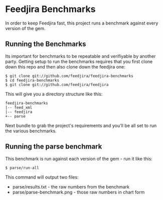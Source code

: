 # Feedjira Benchmarks

In order to keep Feedjira fast, this project runs a benchmark against every
version of the gem.

## Running the Benchmarks

Its important for benchmarks to be repeatable and verifiyable by another party.
Getting setup to run the benchmarks requires that you first clone down this repo
and then also clone down the feedjira one:

```
$ git clone git://github.com/feedjira/feedjira-benchmarks
$ cd feedjira-benchmarks
$ git clone git://github.com/feedjira/feedjira
```

This will give you a directory structure like this:

```
feedjira-benchmarks
|-- feed_xml
|-- feedjira
+-- parse
```

Next bundle to grab the project's requirements and you'll be all set to run the
various benchmarks.

## Running the parse benchmark

This benchmark is run against each version of the gem - run it like this:

```
$ parse/run-all
```

This command will output two files:

* parse/results.txt - the raw numbers from the benchmark
* parse/parse-benchmark.png - those raw numbers in chart form
